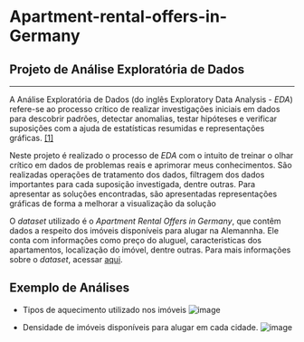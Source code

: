 # Apartment-rental-offers-in-Germany

## Projeto de Análise Exploratória de Dados

---

A Análise Exploratória de Dados (do inglês Exploratory Data Analysis - *EDA*) refere-se ao processo crítico de realizar investigações iniciais em dados para descobrir padrões, detectar anomalias, testar hipóteses e verificar suposições com a ajuda de estatísticas resumidas e representações gráficas. [[1]](https://towardsdatascience.com/exploratory-data-analysis-8fc1cb20fd15)


Neste projeto é realizado o processo de *EDA* com o intuito de treinar o olhar crítico em dados de problemas reais e aprimorar meus conhecimentos. São realizadas operações de tratamento dos dados, filtragem dos dados importantes para cada suposição investigada, dentre outras. Para apresentar as soluções encontradas, são apresentadas representações gráficas de forma a melhorar a visualização da solução

O *dataset* utilizado é o *Apartment Rental Offers in Germany*, que contêm dados a respeito dos imóveis disponíveis para alugar na Alemannha. Ele conta com informações como preço do aluguel, caracteristicas dos apartamentos, localização do imóvel, dentre outras. Para mais informações sobre o *dataset*, acessar [aqui](https://www.kaggle.com/corrieaar/apartment-rental-offers-in-germany).

## Exemplo de Análises 

* Tipos de aquecimento utilizado nos imóveis 
![image](https://user-images.githubusercontent.com/27251597/156228054-b7ea0e9a-2436-41a5-b5e4-04aacd8c9069.png)

* Densidade de imóveis disponíveis para alugar em cada cidade. 
![image](https://user-images.githubusercontent.com/27251597/156227693-74b2c4b7-7d74-4296-9854-b036068d6f06.png)
